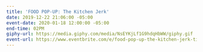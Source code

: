 ```yaml
---
title: 'FOOD POP-UP: The Kitchen Jerk'
date: 2019-12-22 21:06:00 -05:00
event-date: 2020-01-18 12:00:00 -05:00
end-time: 02PM
giphy-url: https://media.giphy.com/media/NsEYKjLf1G9hdqHbWW/giphy.gif
event-url: https://www.eventbrite.com/e/food-pop-up-the-kitchen-jerk-tickets-87072858263
---
```


